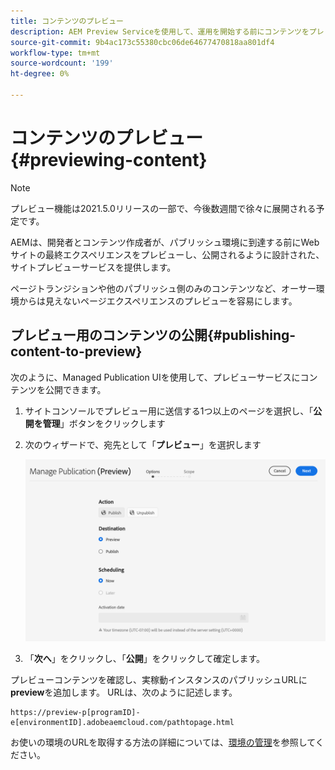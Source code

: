 ```yaml
---
title: コンテンツのプレビュー
description: AEM Preview Serviceを使用して、運用を開始する前にコンテンツをプレビューする方法を説明します。
source-git-commit: 9b4ac173c55380cbc06de64677470818aa801df4
workflow-type: tm+mt
source-wordcount: '199'
ht-degree: 0%

---
```



# コンテンツのプレビュー{#previewing-content}

>[!NOTE]
>
>プレビュー機能は2021.5.0リリースの一部で、今後数週間で徐々に展開される予定です。

AEMは、開発者とコンテンツ作成者が、パブリッシュ環境に到達する前にWebサイトの最終エクスペリエンスをプレビューし、公開されるように設計された、サイトプレビューサービスを提供します。

ページトランジションや他のパブリッシュ側のみのコンテンツなど、オーサー環境からは見えないページエクスペリエンスのプレビューを容易にします。

## プレビュー用のコンテンツの公開{#publishing-content-to-preview}

次のように、Managed Publication UIを使用して、プレビューサービスにコンテンツを公開できます。

1. サイトコンソールでプレビュー用に送信する1つ以上のページを選択し、「**公開を管理**」ボタンをクリックします
1. 次のウィザードで、宛先として「**プレビュー**」を選択します

   ![管理公開](/help/sites-cloud/authoring/assets/previewmanagedpublication.png)

1. 「**次へ**」をクリックし、「**公開**」をクリックして確定します。

プレビューコンテンツを確認し、実稼動インスタンスのパブリッシュURLに&#x200B;**preview**&#x200B;を追加します。 URLは、次のように記述します。

```
https://preview-p[programID]-e[environmentID].adobeaemcloud.com/pathtopage.html
```

お使いの環境のURLを取得する方法の詳細については、[環境の管理](https://experienceleague.adobe.com/docs/experience-manager-cloud-manager/using/how-to-use/manage-your-environment.html?lang=en)を参照してください。

